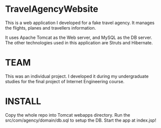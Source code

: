 TravelAgencyWebsite
===================
This is a web application I developed for a fake travel agency. It manages the flights, planes and 
travellers information. 

It uses Apache Tomcat as the Web server, 
and MySQL as the DB server. The other technologies used in this application are Struts and Hibernate.

TEAM 
===================
This was an individual project. I developed it during my undergraduate studies for the final project of 
Internet Engineering course. 

INSTALL
===================
Copy the whole repo into Tomcat webapps directory. Run the src/com/agency/domain/db.sql to setup the 
DB. Start the app at index.jsp!
